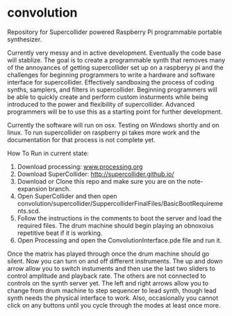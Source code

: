 # convolution
Repository for Supercollider powered Raspberry Pi programmable portable synthesizer.

Currently very messy and in active development.  Eventually the code base will stablize.  The goal is to create a programmable synth that removes many of the annoyances of getting supercollider set up on a raspberyy pi and the challenges for beginning programmers to write a hardware and software interface for supercollider.  Effectively sandboxing the process of coding synths, samplers, and filters in supercollider. Beginning programmers will be able to quickly create and perform custom insturments while being introduced to the power and flexibility of supercollider.  Advanced programmers will be to use this as a starting point for further development.

Currently the software will run on osx.  Testing on Windows shortly and on linux.  To run supercollider on raspberry pi takes more work and the documentation for that process is not complete yet.

How To Run in current state:

1) Download processing: <a href="www.processing.org">www.processing.org</a>
2) Download SuperCollider: <a href="http://supercollider.github.io/">http://supercollider.github.io/</a>
3) Download or Clone this repo and make sure you are on the note-expansion branch.
4) Open SuperCollider and then open convolution/supercollider/SuppercolliderFinalFiles/BasicBootRequirements.scd.
5) Follow the instructions in the comments to boot the server and load the required files.  The drum machine should begin playing an obnoxoius repetitive beat if it is working.
6) Open Processing and open the ConvolutionInterface.pde file and run it.  

Once the matrix has played through once the drum machine should go silent.  Now you can turn on and off different instruments.  The up and down arrow allow you to switch instuments and then use the last two sliders to control amplitude and playback rate.  The others are not connected to controls on the synth server yet.  The left and right arrows allow you to change from drum machine to step sequencer to lead synth, though lead synth needs the physical interface to work.  Also, occasionally you cannot click on any buttons until you cycle through the modes at least once more.  




